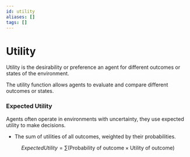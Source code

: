 ```yaml
---
id: utility
aliases: []
tags: []
---
```


# Utility

Utility is the desirability or preference an agent for different outcomes or states of the environment.

The utility function allows agents to evaluate and compare different outcomes or states.

### Expected Utility

Agents often operate in environments with uncertainty, they use expected utility to make decisions.

- The sum of utilities of all outcomes, weighted by their probabilities.

$$
Expected Utility = \sum (\text{Probability of outcome} \times \text{Utility of outcome})
$$
